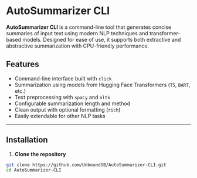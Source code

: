 # AutoSummarizer CLI

**AutoSummarizer CLI** is a command-line tool that generates concise summaries of input text using modern NLP techniques and transformer-based models. Designed for ease of use, it supports both extractive and abstractive summarization with CPU-friendly performance.

## Features

- Command-line interface built with `click`
- Summarization using models from Hugging Face Transformers (`T5`, `BART`, etc.)
- Text preprocessing with `spaCy` and `nltk`
- Configurable summarization length and method
- Clean output with optional formatting (`rich`)
- Easily extendable for other NLP tasks

---

## Installation

1. **Clone the repository**
```bash
git clone https://github.com/UnboundSB/AutoSummarizer-CLI.git
cd AutoSummarizer-CLI
